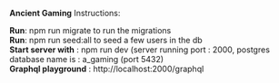 **Ancient Gaming**
Instructions:

**Run**: npm run migrate to run the migrations <br/>
**Run**: npm run seed:all to seed a few users in the db <br/>
**Start server with** : npm run dev (server running port : 2000, postgres database name is : a_gaming (port 5432) <br/>
**Graphql playground** : http://localhost:2000/graphql

